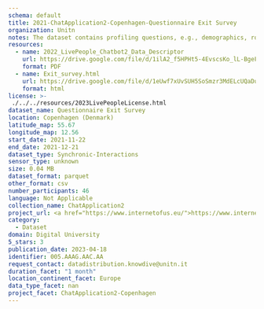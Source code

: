 ```yaml
---
schema: default
title: 2021-ChatApplication2-Copenhagen-Questionnaire Exit Survey
organization: Unitn
notes: The dataset contains profiling questions, e.g., demographics, routines, personality. The dataset was collected as part of the WeNet project, a Horizon 2020 funded project that aims at developing a diversity-aware, machine-mediated paradigm for social interactions.
resources:
  - name: 2022_LivePeople_Chatbot2_Data_Descriptor
    url: https://drive.google.com/file/d/1ilA2_f5HPHt5-4EvscsKo_lL-BgeFoF9/view?usp=sharing
    format: PDF
  - name: Exit_survey.html
    url: https://drive.google.com/file/d/1eUwf7xUvSUH5SoSmzr3MdELcUQaDu2pn/view?usp=sharing
    format: html
license: >-
 ./../../resources/2023LivePeopleLicense.html
dataset_name: Questionnaire Exit Survey
location: Copenhagen (Denmark)
latitude_map: 55.67
longitude_map: 12.56
start_date: 2021-11-22
end_date: 2021-12-21
dataset_type: Synchronic-Interactions
sensor_type: unknown
size: 0.04 MB
dataset_format: parquet
other_format: csv
number_participants: 46
language: Not Applicable
collection_name: ChatApplication2
project_url: <a href="https://www.internetofus.eu/">https://www.internetofus.eu/</a>
category: 
  - Dataset
domain: Digital University
5_stars: 3
publication_date: 2023-04-18
identifier: 005.AAAG.AAC.AA
request_contact: datadistribution.knowdive@unitn.it
duration_facet: "1 month"
location_continent_facet: Europe
data_type_facet: nan
project_facet: ChatApplication2-Copenhagen
---
```

